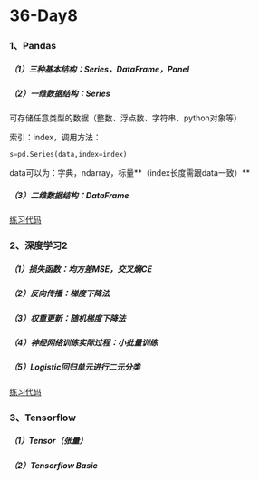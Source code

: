 # 36-Day8

### 1、Pandas

##### （1）三种基本结构：Series，DataFrame，Panel

##### （2）一维数据结构：Series

可存储任意类型的数据（整数、浮点数、字符串、python对象等）

索引：index，调用方法：

```python
s=pd.Series(data,index=index)
```

data可以为：字典，ndarray，标量**（index长度需跟data一致）**

##### （3）二维数据结构：DataFrame

[练习代码](http://localhost:8888/lab/tree/BDMI%2Fcourse_w8_pandas.ipynb)



### 2、深度学习2

##### （1）损失函数：均方差MSE，交叉熵CE

##### （2）反向传播：梯度下降法

##### （3）权重更新：随机梯度下降法

##### （4）神经网络训练实际过程：小批量训练

##### （5）Logistic回归单元进行二元分类

[练习代码](http://localhost:8888/lab/tree/BDMI%2Fcourse_w8_deep-learning.ipynb)



### 3、Tensorflow

##### （1）Tensor（张量）

##### （2）Tensorflow Basic